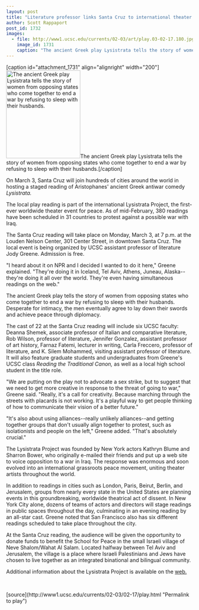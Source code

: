 ```yaml
---
layout: post
title: "Literature professor links Santa Cruz to international theater event for peace"
author: Scott Rappaport
post_id: 1732
images:
  - file: http://www1.ucsc.edu/currents/02-03/art/play.03-02-17.180.jpg
    image_id: 1731
    caption: "The ancient Greek play Lysistrata tells the story of women from opposing states who come together to end a war by refusing to sleep with their husbands."
---
```


[caption id="attachment_1731" align="alignright" width="200"]<a href="http://localhost/mysite/wp-content/uploads/2003/02/play.03-02-17.180.jpg"><img class="size-full wp-image-1731" src="http://localhost/mysite/wp-content/uploads/2003/02/play.03-02-17.180.jpg" alt="The ancient Greek play Lysistrata tells the story of women from opposing states who come together to end a war by refusing to sleep with their husbands." width="200" height="237" /></a>The ancient Greek play Lysistrata tells the story of women from opposing states who come together to end a war by refusing to sleep with their husbands.[/caption]
<p>
  On March 3, Santa Cruz will join hundreds of cities around the world in hosting a staged reading of Aristophanes' ancient Greek antiwar comedy <i>Lysistrata.</i>
</p>
<p>
  The local play reading is part of the international Lysistrata Project, the first-ever worldwide theater event for peace. As of mid-February, 380 readings have been scheduled in 31 countries to protest against a possible war with Iraq.<br>
</p>
<p>
  The Santa Cruz reading will take place on Monday, March 3, at 7 p.m. at the Louden Nelson Center, 301 Center Street, in downtown Santa Cruz. The local event is being organized by UCSC assistant professor of literature Jody Greene. Admission is free.<br>
</p>
<p>
  "I heard about it on NPR and I decided I wanted to do it here," Greene explained. "They're doing it in Iceland, Tel Aviv, Athens, Juneau, Alaska--they're doing it all over the world. They're even having simultaneous readings on the web."<br>
</p>
<p>
  The ancient Greek play tells the story of women from opposing states who come together to end a war by refusing to sleep with their husbands. Desperate for intimacy, the men eventually agree to lay down their swords and achieve peace through diplomacy.<br>
</p>
<p>
  The cast of 22 at the Santa Cruz reading will include six UCSC faculty: Deanna Shemek, associate professor of Italian and comparative literature, Rob Wilson, professor of literature, Jennifer Gonzalez, assistant professor of art history, Farnaz Fatemi, lecturer in writing, Carla Freccero, professor of literature, and K. Silem Mohammed, visiting assistant professor of literature. It will also feature graduate students and undergraduates from Greene's UCSC class <i>Reading the Traditional Canon,</i> as well as a local high school student in the title role.<br>
</p>
<p>
  "We are putting on the play not to advocate a sex strike, but to suggest that we need to get more creative in response to the threat of going to war," Greene said. "Really, it's a call for creativity. Because marching through the streets with placards is not working. It's a playful way to get people thinking of how to communicate their vision of a better future."<br>
</p>
<p>
  "It's also about using alliances--really unlikely alliances--and getting together groups that don't usually align together to protest, such as isolationists and people on the left," Greene added. "That's absolutely crucial."<br>
</p>
<p>
  The Lysistrata Project was founded by New York actors Kathryn Blume and Sharron Bower, who originally e-mailed their friends and put up a web site to voice opposition to a war in Iraq. The response was enormous and soon evolved into an international grassroots peace movement, uniting theater artists throughout the world.<br>
</p>
<p>
  In addition to readings in cities such as London, Paris, Beirut, Berlin, and Jerusalem, groups from nearly every state in the United States are planning events in this groundbreaking, worldwide theatrical act of dissent. In New York City alone, dozens of teams of actors and directors will stage readings in public spaces throughout the day, culminating in an evening reading by an all-star cast. Greene noted that San Francisco also has six different readings scheduled to take place throughout the city.<br>
</p>
<p>
  At the Santa Cruz reading, the audience will be given the opportunity to donate funds to benefit the School for Peace in the small Israeli village of Neve Shalom/Wahat Al Salam. Located halfway between Tel Aviv and Jerusalem, the village is a place where Israeli Palestinians and Jews have chosen to live together as an integrated binational and bilingual community.<br>
</p>
<p>
  Additional information about the Lysistrata Project is available on the <a href="http://www.lysistrataproject.com">web.</a>
</p>
<p>
  <br>

</p>
<p>

</p>
[source](http://www1.ucsc.edu/currents/02-03/02-17/play.html "Permalink to play")
